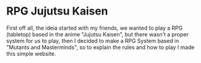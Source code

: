 # RPG Jujutsu Kaisen
First off all, the ideia started with my friends, we wanted to play a RPG (tabletop) based in the anime "Jujutsu Kaisen", but there wasn't a proper system for us to play, then I decided to make a RPG System based in "Mutants and Masterminds", so to explain the rules and how to play I made this simple website.


